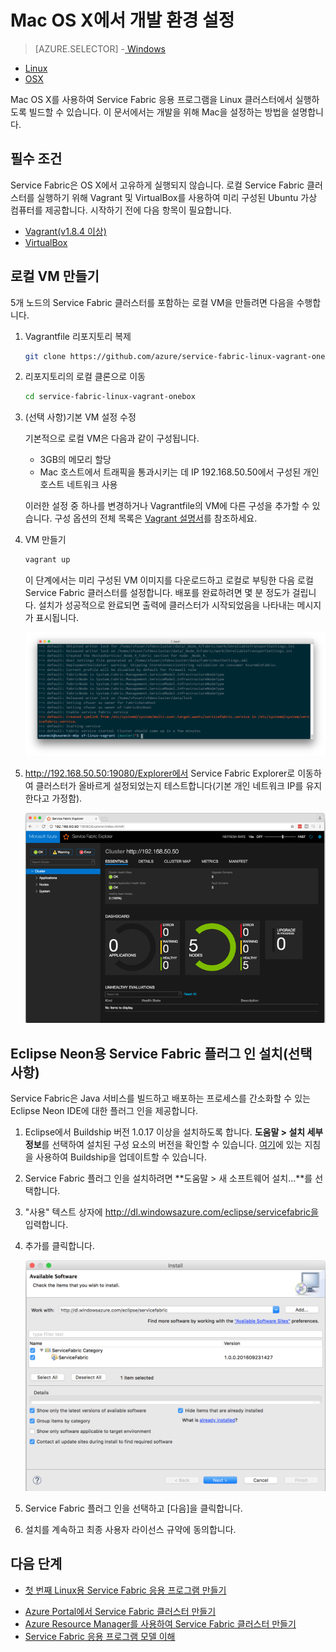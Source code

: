 <properties
   pageTitle="Mac OS X에서 개발 환경 설정 | Microsoft Azure"
   description="런타임, SDK 및 도구를 설치하고 로컬 개발 클러스터를 만듭니다. 이 설정을 완료하면 Mac OS X에서 응용 프로그램을 빌드할 수 있습니다."
   services="service-fabric"
   documentationCenter=".net"
   authors="seanmck"
   manager="timlt"
   editor=""/>

<tags
   ms.service="service-fabric"
   ms.devlang="dotNet"
   ms.topic="get-started-article"
   ms.tgt_pltfrm="NA"
   ms.workload="NA"
   ms.date="09/25/2016"
   ms.author="seanmck"/>

# Mac OS X에서 개발 환경 설정

> [AZURE.SELECTOR]
-[ Windows](service-fabric-get-started.md)
- [Linux](service-fabric-get-started-linux.md)
- [OSX](service-fabric-get-started-mac.md)

Mac OS X를 사용하여 Service Fabric 응용 프로그램을 Linux 클러스터에서 실행하도록 빌드할 수 있습니다. 이 문서에서는 개발을 위해 Mac을 설정하는 방법을 설명합니다.

## 필수 조건

Service Fabric은 OS X에서 고유하게 실행되지 않습니다. 로컬 Service Fabric 클러스터를 실행하기 위해 Vagrant 및 VirtualBox를 사용하여 미리 구성된 Ubuntu 가상 컴퓨터를 제공합니다. 시작하기 전에 다음 항목이 필요합니다.

- [Vagrant(v1.8.4 이상)](http://wwww.vagrantup.com/downloads)
- [VirtualBox](http://www.virtualbox.org/wiki/Downloads)

## 로컬 VM 만들기

5개 노드의 Service Fabric 클러스터를 포함하는 로컬 VM을 만들려면 다음을 수행합니다.

1. Vagrantfile 리포지토리 복제

    ```bash
    git clone https://github.com/azure/service-fabric-linux-vagrant-onebox.git
    ```

2. 리포지토리의 로컬 클론으로 이동

    ```bash
    cd service-fabric-linux-vagrant-onebox
    ```

3. (선택 사항)기본 VM 설정 수정

    기본적으로 로컬 VM은 다음과 같이 구성됩니다.

    - 3GB의 메모리 할당
    - Mac 호스트에서 트래픽을 통과시키는 데 IP 192.168.50.50에서 구성된 개인 호스트 네트워크 사용

    이러한 설정 중 하나를 변경하거나 Vagrantfile의 VM에 다른 구성을 추가할 수 있습니다. 구성 옵션의 전체 목록은 [Vagrant 설명서](http://www.vagrantup.com/docs)를 참조하세요.

4. VM 만들기

    ```bash
    vagrant up
    ```

    이 단계에서는 미리 구성된 VM 이미지를 다운로드하고 로컬로 부팅한 다음 로컬 Service Fabric 클러스터를 설정합니다. 배포를 완료하려면 몇 분 정도가 걸립니다. 설치가 성공적으로 완료되면 출력에 클러스터가 시작되었음을 나타내는 메시지가 표시됩니다.

    ![다음 VM 프로비전을 시작하는 클러스터 설치][cluster-setup-script]

5. http://192.168.50.50:19080/Explorer에서 Service Fabric Explorer로 이동하여 클러스터가 올바르게 설정되었는지 테스트합니다(기본 개인 네트워크 IP를 유지한다고 가정함).

    ![호스트 Mac에서 본 Service Fabric Explorer][sfx-mac]


## Eclipse Neon용 Service Fabric 플러그 인 설치(선택 사항)

Service Fabric은 Java 서비스를 빌드하고 배포하는 프로세스를 간소화할 수 있는 Eclipse Neon IDE에 대한 플러그 인을 제공합니다.

1. Eclipse에서 Buildship 버전 1.0.17 이상을 설치하도록 합니다. **도움말 > 설치 세부 정보**를 선택하여 설치된 구성 요소의 버전을 확인할 수 있습니다. [여기][buildship-update]에 있는 지침을 사용하여 Buildship을 업데이트할 수 있습니다.

2. Service Fabric 플러그 인을 설치하려면 **도움말 > 새 소프트웨어 설치...**를 선택합니다.

3. "사용" 텍스트 상자에 http://dl.windowsazure.com/eclipse/servicefabric을 입력합니다.

4. 추가를 클릭합니다.

    ![Service Fabric용 Eclipse Neon 플러그 인][sf-eclipse-plugin-install]

5. Service Fabric 플러그 인을 선택하고 [다음]을 클릭합니다.

6. 설치를 계속하고 최종 사용자 라이선스 규약에 동의합니다.

## 다음 단계

- [첫 번째 Linux용 Service Fabric 응용 프로그램 만들기](service-fabric-create-your-first-linux-application-with-java.md)

<!-- Links -->

- [Azure Portal에서 Service Fabric 클러스터 만들기](service-fabric-cluster-creation-via-portal.md)
- [Azure Resource Manager를 사용하여 Service Fabric 클러스터 만들기](service-fabric-cluster-creation-via-arm.md)
- [Service Fabric 응용 프로그램 모델 이해](service-fabric-application-model.md)

<!-- Images -->
[cluster-setup-script]: ./media/service-fabric-get-started-mac/cluster-setup-mac.png
[sfx-mac]: ./media/service-fabric-get-started-mac/sfx-mac.png
[sf-eclipse-plugin-install]: ./media/service-fabric-get-started-mac/sf-eclipse-plugin-install.png
[buildship-update]: https://projects.eclipse.org/projects/tools.buildship

<!---HONumber=AcomDC_0928_2016-->